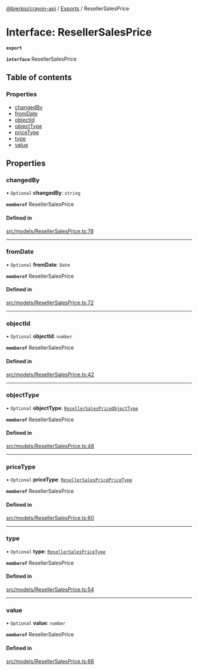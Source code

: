 [@bjerkio/crayon-api](../README.md) / [Exports](../modules.md) / ResellerSalesPrice

# Interface: ResellerSalesPrice

**`export`**

**`interface`** ResellerSalesPrice

## Table of contents

### Properties

- [changedBy](ResellerSalesPrice.md#changedby)
- [fromDate](ResellerSalesPrice.md#fromdate)
- [objectId](ResellerSalesPrice.md#objectid)
- [objectType](ResellerSalesPrice.md#objecttype)
- [priceType](ResellerSalesPrice.md#pricetype)
- [type](ResellerSalesPrice.md#type)
- [value](ResellerSalesPrice.md#value)

## Properties

### changedBy

• `Optional` **changedBy**: `string`

**`memberof`** ResellerSalesPrice

#### Defined in

[src/models/ResellerSalesPrice.ts:78](https://github.com/bjerkio/crayon-api-js/blob/22cd66d/src/models/ResellerSalesPrice.ts#L78)

___

### fromDate

• `Optional` **fromDate**: `Date`

**`memberof`** ResellerSalesPrice

#### Defined in

[src/models/ResellerSalesPrice.ts:72](https://github.com/bjerkio/crayon-api-js/blob/22cd66d/src/models/ResellerSalesPrice.ts#L72)

___

### objectId

• `Optional` **objectId**: `number`

**`memberof`** ResellerSalesPrice

#### Defined in

[src/models/ResellerSalesPrice.ts:42](https://github.com/bjerkio/crayon-api-js/blob/22cd66d/src/models/ResellerSalesPrice.ts#L42)

___

### objectType

• `Optional` **objectType**: [`ResellerSalesPriceObjectType`](../enums/ResellerSalesPriceObjectType.md)

**`memberof`** ResellerSalesPrice

#### Defined in

[src/models/ResellerSalesPrice.ts:48](https://github.com/bjerkio/crayon-api-js/blob/22cd66d/src/models/ResellerSalesPrice.ts#L48)

___

### priceType

• `Optional` **priceType**: [`ResellerSalesPricePriceType`](../enums/ResellerSalesPricePriceType.md)

**`memberof`** ResellerSalesPrice

#### Defined in

[src/models/ResellerSalesPrice.ts:60](https://github.com/bjerkio/crayon-api-js/blob/22cd66d/src/models/ResellerSalesPrice.ts#L60)

___

### type

• `Optional` **type**: [`ResellerSalesPriceType`](../enums/ResellerSalesPriceType.md)

**`memberof`** ResellerSalesPrice

#### Defined in

[src/models/ResellerSalesPrice.ts:54](https://github.com/bjerkio/crayon-api-js/blob/22cd66d/src/models/ResellerSalesPrice.ts#L54)

___

### value

• `Optional` **value**: `number`

**`memberof`** ResellerSalesPrice

#### Defined in

[src/models/ResellerSalesPrice.ts:66](https://github.com/bjerkio/crayon-api-js/blob/22cd66d/src/models/ResellerSalesPrice.ts#L66)
